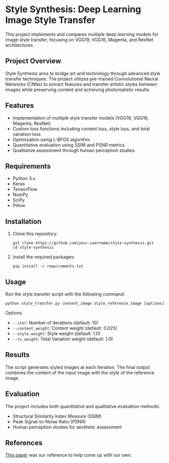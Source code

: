 # Style Synthesis: Deep Learning Image Style Transfer

This project implements and compares multiple deep learning models for image style transfer, focusing on VGG19, VGG16, Magenta, and ResNet architectures.

## Project Overview

Style Synthesis aims to bridge art and technology through advanced style transfer techniques. The project utilizes pre-trained Convolutional Neural Networks (CNNs) to extract features and transfer artistic styles between images while preserving content and achieving photorealistic results.

## Features

- Implementation of multiple style transfer models (VGG19, VGG16, Magenta, ResNet)
- Custom loss functions including content loss, style loss, and total variation loss
- Optimization using L-BFGS algorithm
- Quantitative evaluation using SSIM and PSNR metrics
- Qualitative assessment through human perception studies

## Requirements

- Python 3.x
- Keras
- TensorFlow
- NumPy
- SciPy
- Pillow

## Installation

1. Clone this repository:
   ```
   git clone https://github.com/your-username/style-synthesis.git
   cd style-synthesis
   ```

2. Install the required packages:
   ```
   pip install -r requirements.txt
   ```

## Usage

Run the style transfer script with the following command:

```
python style_transfer.py content_image style_reference_image [options]
```

Options:
- `--iter`: Number of iterations (default: 10)
- `--content_weight`: Content weight (default: 0.025)
- `--style_weight`: Style weight (default: 1.0)
- `--tv_weight`: Total Variation weight (default: 1.0)


## Results

The script generates styled images at each iteration. The final output combines the content of the input image with the style of the reference image.

## Evaluation

The project includes both quantitative and qualitative evaluation methods:
- Structural Similarity Index Measure (SSIM)
- Peak Signal-to-Noise Ratio (PSNR)
- Human perception studies for aesthetic assessment


## References

<a href="https://arxiv.org/abs/1703.07511">This paper</a> was our reference to help come up with our own.
